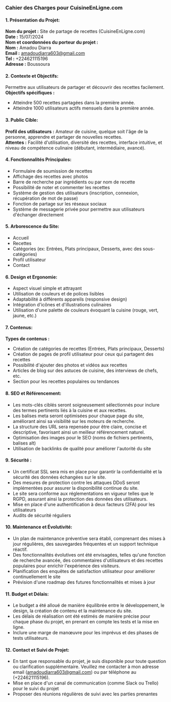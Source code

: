 ### Cahier des Charges pour CuisineEnLigne.com

#### 1. Présentation du Projet:

**Nom du projet :** Site de partage de recettes (CuisineEnLigne.com)  
**Date :** 15/07/2024  
**Nom et coordonnées du porteur du projet :**  
**Nom :** Amadou Diarra  
**Email :** amadoudiarra603@gmail.com  
**Tel :** +224621115196  
**Adresse :** Boussoura  

#### 2. Contexte et Objectifs:

Permettre aux utilisateurs de partager et découvrir des recettes facilement.  
**Objectifs spécifiques :**
- Atteindre 500 recettes partagées dans la première année.
- Atteindre 1000 utilisateurs actifs mensuels dans la première année.

#### 3. Public Cible:

**Profil des utilisateurs :** Amateur de cuisine, quelque soit l'âge de la personne, apprendre et partager de nouvelles recettes.  
**Attentes :** Facilité d'utilisation, diversité des recettes, interface intuitive, et niveau de compétence culinaire (débutant, intermédiaire, avancé).

#### 4. Fonctionnalités Principales:

- Formulaire de soumission de recettes
- Affichage des recettes avec photos
- Barre de recherche par ingrédients ou par nom de recette
- Possibilité de noter et commenter les recettes
- Système de gestion des utilisateurs (inscription, connexion, récupération de mot de passe)
- Fonction de partage sur les réseaux sociaux
- Système de messagerie privée pour permettre aux utilisateurs d'échanger directement

#### 5. Arborescence du Site:

- Accueil
- Recettes
- Catégories (ex: Entrées, Plats principaux, Desserts, avec des sous-catégories)
- Profil utilisateur
- Contact

#### 6. Design et Ergonomie:

- Aspect visuel simple et attrayant
- Utilisation de couleurs et de polices lisibles
- Adaptabilité à différents appareils (responsive design)
- Intégration d'icônes et d'illustrations culinaires
- Utilisation d'une palette de couleurs évoquant la cuisine (rouge, vert, jaune, etc.)

#### 7. Contenus:

**Types de contenus :**
- Création de catégories de recettes (Entrées, Plats principaux, Desserts)
- Création de pages de profil utilisateur pour ceux qui partagent des recettes
- Possibilité d'ajouter des photos et vidéos aux recettes
- Articles de blog sur des astuces de cuisine, des interviews de chefs, etc.
- Section pour les recettes populaires ou tendances

#### 8. SEO et Référencement:

- Les mots-clés ciblés seront soigneusement sélectionnés pour inclure des termes pertinents liés à la cuisine et aux recettes.
- Les balises meta seront optimisées pour chaque page du site, améliorant ainsi sa visibilité sur les moteurs de recherche.
- La structure des URL sera repensée pour être claire, concise et descriptive, favorisant ainsi un meilleur référencement naturel.
- Optimisation des images pour le SEO (noms de fichiers pertinents, balises alt)
- Utilisation de backlinks de qualité pour améliorer l'autorité du site

#### 9. Sécurité :

- Un certificat SSL sera mis en place pour garantir la confidentialité et la sécurité des données échangées sur le site.
- Des mesures de protection contre les attaques DDoS seront implémentées pour assurer la disponibilité continue du site.
- Le site sera conforme aux réglementations en vigueur telles que le RGPD, assurant ainsi la protection des données des utilisateurs.
- Mise en place d'une authentification à deux facteurs (2FA) pour les utilisateurs
- Audits de sécurité réguliers

#### 10. Maintenance et Évolutivité: 

- Un plan de maintenance préventive sera établi, comprenant des mises à jour régulières, des sauvegardes fréquentes et un support technique réactif.
- Des fonctionnalités évolutives ont été envisagées, telles qu'une fonction de recherche avancée, des commentaires d'utilisateurs et des recettes populaires pour enrichir l'expérience des visiteurs.
- Planification des enquêtes de satisfaction utilisateur pour améliorer continuellement le site
- Prévision d'une roadmap des futures fonctionnalités et mises à jour

#### 11. Budget et Délais:

- Le budget a été alloué de manière équilibrée entre le développement, le design, la création de contenu et la maintenance du site.
- Les délais de réalisation ont été estimés de manière précise pour chaque phase du projet, en prenant en compte les tests et la mise en ligne.
- Inclure une marge de manœuvre pour les imprévus et des phases de tests utilisateurs.

#### 12. Contact et Suivi de Projet:

- En tant que responsable du projet, je suis disponible pour toute question ou clarification supplémentaire. Veuillez me contacter à mon adresse email (amadoudiarra603@gmail.com) ou par téléphone au (+224621115196).
- Mise en place d'un canal de communication (comme Slack ou Trello) pour le suivi du projet
- Proposer des réunions régulières de suivi avec les parties prenantes
